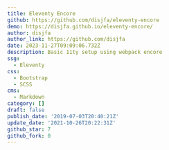 ```yaml
---
title: Eleventy Encore
github: https://github.com/disjfa/eleventy-encore
demo: https://disjfa.github.io/eleventy-encore/
author: disjfa
author_link: https://github.com/disjfa
date: 2023-11-27T09:09:06.732Z
description: Basic 11ty setup using webpack encore
ssg:
  - Eleventy
css:
  - Bootstrap
  - SCSS
cms:
  - Markdown
category: []
draft: false
publish_date: '2019-07-03T20:40:21Z'
update_date: '2021-10-26T20:22:31Z'
github_star: 7
github_fork: 0
---
```

